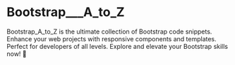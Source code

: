 # Bootstrap___A_to_Z
Bootstrap_A_to_Z is the ultimate collection of Bootstrap code snippets. Enhance your web projects with responsive components and templates. Perfect for developers of all levels. Explore and elevate your Bootstrap skills now! 🚀
